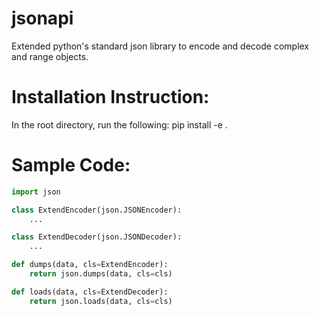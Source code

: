 # jsonapi
Extended python's standard json library to encode and decode complex and range objects.

# Installation Instruction:
In the root directory, run the following: pip install -e .

# Sample Code:
```python
import json

class ExtendEncoder(json.JSONEncoder):
    ...

class ExtendDecoder(json.JSONDecoder):
    ...

def dumps(data, cls=ExtendEncoder):
    return json.dumps(data, cls=cls)

def loads(data, cls=ExtendDecoder):
    return json.loads(data, cls=cls)
```
